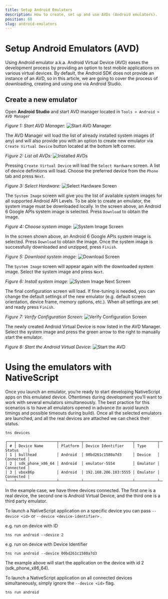 ```yaml
---
title: Setup Android Emulators
description: How to create, set up and use AVDs (Android emulators).
position: 60
slug: android-emulators
---
```


# Setup Android Emulators (AVD)

Using Android emulator a.k.a. Android Virtual Device (AVD) eases the development process by providing an option to test mobile applications on various virtual devices. By default, the Android SDK does not provide an instance of an AVD, so in this article, we are going to cover the process of downloading, creating and using one via Android Studio.

## Create a new emulator 

Open **Android Studio** and start AVD manager located in `Tools > Android > AVD Manager`

_Figure 1: Start AVD Manager:_
![Start AVD Manager](../img/create-avd/avd_001.png "Start AVD Manager")

The AVD Manager will load the list of already installed system images (if any) and will also provide you with an option to create new emulator via `Create Virtual Device` button located at the bottom left corner.

_Figure 2: List all AVDs:_
![Installed AVDs](../img/create-avd/avd_002.png "Installed AVDs")

Pressing `Create Virtual Device` will load the `Select Hardware` screen. A list of device definitions will load. Choose the preferred device from the `Phone` tab and press `Next`.

_Figure 3: Select Hardware:_
![Select Hardware Screen](../img/create-avd/avd_003.png "Select Hardware")

The `System Image` screen will give you the list of available system images for all supported Android API Levels. To be able to create an emulator, the system image must be downloaded locally. In the screen above, an Android 6 Google APIs system image is selected. Press `Download` to obtain the image.

_Figure 4: Choose system image:_
![System Image Screen](../img/create-avd/avd_004.png "System Image")

In the screen shown above, an Android 6 Google APIs system image is selected. Press `Download` to obtain the image. Once the system image is successfully downloaded and unzipped, press `Finish`.

_Figure 5: Download system image:_
![Download Screen](../img/create-avd/avd_005.png "Download Image")

The `System Image` screen will appear again with the downloaded system image. Select the system image and press `Next`.

_Figure 6: Install system image:_
![System Image Next Screen](../img/create-avd/avd_006.png "System Image")

The final configuration screen will load. If fine-tuning is needed, you can change the default settings of the new emulator (e.g. default screen orientation, device frame, memory options, etc.). When all settings are set and ready press `Finish`.

_Figure 7: Verify Configuration Screen:_
![Verify Configuration Screen](../img/create-avd/avd_007.png "Verify Configuration Screen")

The newly created Android Virtual Device is now listed in the AVD Manager. Select the system image and press the green arrow to the right to manually start the emulator.

_Figure 8: Start the Android Virtual Device:_
![Start the AVD](../img/create-avd/avd_008.png "Start the AVD")


# Using the emulators with NativeScript

Once you launch an emulator, you’re ready to start developing NativeScript apps on this emulated device. Oftentimes during development you’ll want to work with several emulators simultaneously. The best practice for this scenarios is to have all emulators opened in advance (to avoid launch timings and possible timeouts during build). Once all the selected emulators are launched, and all the real devices are attached we can check their status.

```
tns devices

┌───┬──────────────────┬──────────┬──────────────────────┬──────────┬───────────┐
│ # │ Device Name      │ Platform │ Device Identifier    │ Type     │ Status    │
│ 1 │ bullhead         │ Android  │ 00bd261c1580a7d3     │ Device   │ Connected │
│ 2 │ sdk_phone_x86_64 │ Android  │ emulator-5554        │ Emulator │ Connected │
│ 3 │ vbox86p          │ Android  │ 192.168.206.103:5555 │ Emulator │ Connected │
└───┴──────────────────┴──────────┴──────────────────────┴──────────┴───────────┘
```

In the example case, we have three devices connected. The first one is a real device, the second one is Android Virtual Device, and the third one is a third party emulator.

To launch a NativeScript application on a specific device you can pass `--device <id>` or `--device <device-identifier>` .

e.g. run on device with ID
```
tns run android --device 2
```

e.g. run on device with Device Identifier
```
tns run android --device 00bd261c1580a7d3
```

The example above will start the application on the device with id 2 (sdk_phone_x86_64).

To launch a NativeScript application on all connected devices simultaneously, simply ignore the `--device <id>` flag.

```
tns run android
```












































































































































































































































































































































































































































































































































































































































































































































































